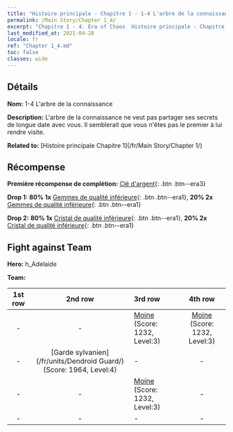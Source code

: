 ```yaml
---
title: "Histoire principale - Chapitre 1 - 1-4 L'arbre de la connaissance"
permalink: /Main Story/Chapter 1_4/
excerpt: "Chapitre 1 - 4. Era of Chaos  Histoire principale - Chapitre 1_4. 1-4 L'arbre de la connaissance"
last_modified_at: 2021-04-28
locale: fr
ref: "Chapter 1_4.md"
toc: false
classes: wide
---
```


## Détails

 **Nom:** 1-4 L'arbre de la connaissance

 **Description:** L'arbre de la connaissance ne veut pas partager ses secrets de longue date avec vous. Il semblerait que vous n'êtes pas le premier à lui rendre visite.

 **Related to:** [Histoire principale Chapitre 1](/fr/Main Story/Chapter 1/)

## Récompense

 **Première récompense de complétion:** [Clé d'argent](/ItemsFR/con_693/){: .btn .btn--era3}

 **Drop 1:** **80% 1x** [Gemmes de qualité inférieure](/ItemsFR/mat_4/){: .btn .btn--era1}, **20% 2x** [Gemmes de qualité inférieure](/ItemsFR/mat_4/){: .btn .btn--era1}

 **Drop 2:** **80% 1x** [Cristal de qualité inférieure](/ItemsFR/mat_5/){: .btn .btn--era1}, **20% 2x** [Cristal de qualité inférieure](/ItemsFR/mat_5/){: .btn .btn--era1}


## Fight against Team
 **Hero:** h_Adelaide

 **Team:**


  | 1st row | 2nd row | 3rd row | 4th row |
  |:----:|:----:|:----|:----:|
  | - | - | [Moine](/fr/units/Monk/) (Score: 1232, Level:3)  | [Moine](/fr/units/Monk/) (Score: 1232, Level:3)  |
  | - | [Garde sylvanien](/fr/units/Dendroid Guard/) (Score: 1964, Level:4)  | - | - |
  | - | - | [Moine](/fr/units/Monk/) (Score: 1232, Level:3)  | - |
  | - | - | - | - |


